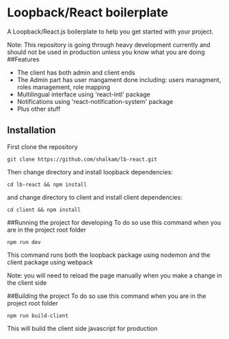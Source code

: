 # Loopback/React boilerplate
A Loopback/React.js boilerplate to help you get started with your project.

Note: This repository is going through heavy development currently and should not be used in production unless you know what you are doing
##Features
* The client has both admin and client ends
* The Admin part has user mangament done including: users managment, roles management, role mapping
* Multilingual interface using 'react-intl' package
* Notifications using 'react-notification-system' package
* Plus other stuff

## Installation
First clone the repository

`git clone https://github.com/shalkam/lb-react.git`

Then change directory and install loopback dependencies:

`cd lb-react && npm install`

and change directory to client and install client dependencies:

`cd client && npm install`

##Running the project for developing
To do so use this command when you are in the project root folder

`npm run dev`

This command runs both the loopback package using nodemon and the client package using webpack

Note: you will need to reload the page manually when you make a change in the client side

##Building the project
To do so use this command when you are in the project root folder

`npm run build-client`

This will build the client side javascript for production
